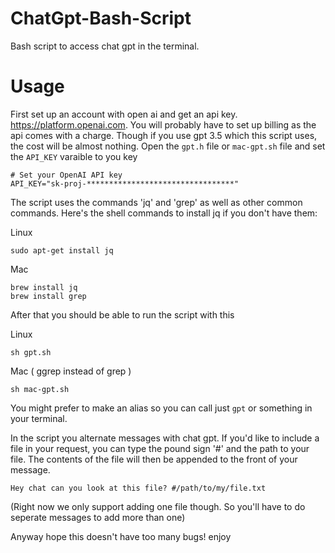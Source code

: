 # ChatGpt-Bash-Script
Bash script to access chat gpt in the terminal.

# Usage
First set up an account with open ai and get an api key. https://platform.openai.com. You will probably have to set up billing as the api comes with a charge. Though if you use gpt 3.5 which this script uses, the cost will be almost nothing.
Open the `gpt.h` file or `mac-gpt.sh` file and set the `API_KEY` varaible to you key
```
# Set your OpenAI API key
API_KEY="sk-proj-*********************************"
```

The script uses the commands 'jq' and 'grep' as well as other common commands. Here's the shell commands to install jq if you don't have them:

Linux
```
sudo apt-get install jq
```

Mac
```
brew install jq
brew install grep
```

After that you should be able to run the script with this

Linux
```
sh gpt.sh
```

Mac ( ggrep instead of grep )
```
sh mac-gpt.sh
```
You might prefer to make an alias so you can call just `gpt` or something in your terminal.

In the script you alternate messages with chat gpt. If you'd like to include a file in your request, you can type the pound sign '#' and the path to your file. The contents of the file will then be appended to the front of your message. 
```
Hey chat can you look at this file? #/path/to/my/file.txt
```
(Right now we only support adding one file though. So you'll have to do seperate messages to add more than one)

Anyway hope this doesn't have too many bugs! enjoy
